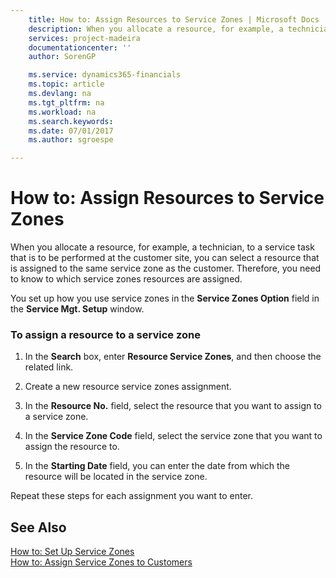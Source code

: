 ```yaml
---
    title: How to: Assign Resources to Service Zones | Microsoft Docs
    description: When you allocate a resource, for example, a technician, to a service task that is to be performed at the customer site, you can select a resource that is assigned to the same service zone as the customer. Therefore, you need to know to which service zones resources are assigned.
    services: project-madeira
    documentationcenter: ''
    author: SorenGP

    ms.service: dynamics365-financials
    ms.topic: article
    ms.devlang: na
    ms.tgt_pltfrm: na
    ms.workload: na
    ms.search.keywords:
    ms.date: 07/01/2017
    ms.author: sgroespe

---
```

# How to: Assign Resources to Service Zones
When you allocate a resource, for example, a technician, to a service task that is to be performed at the customer site, you can select a resource that is assigned to the same service zone as the customer. Therefore, you need to know to which service zones resources are assigned.  
  
 You set up how you use service zones in the **Service Zones Option** field in the **Service Mgt. Setup** window.  
  
### To assign a resource to a service zone  
  
1.  In the **Search** box, enter **Resource Service Zones**, and then choose the related link.  
  
2.  Create a new resource service zones assignment.  
  
3.  In the **Resource No.** field, select the resource that you want to assign to a service zone.  
  
4.  In the **Service Zone Code** field, select the service zone that you want to assign the resource to.  
  
5.  In the **Starting Date** field, you can enter the date from which the resource will be located in the service zone.  
  
 Repeat these steps for each assignment you want to enter.  
  
## See Also  
 [How to: Set Up Service Zones](../how-to-set-up-service-zones.md)   
 [How to: Assign Service Zones to Customers](../how-to-assign-service-zones-to-customers.md)